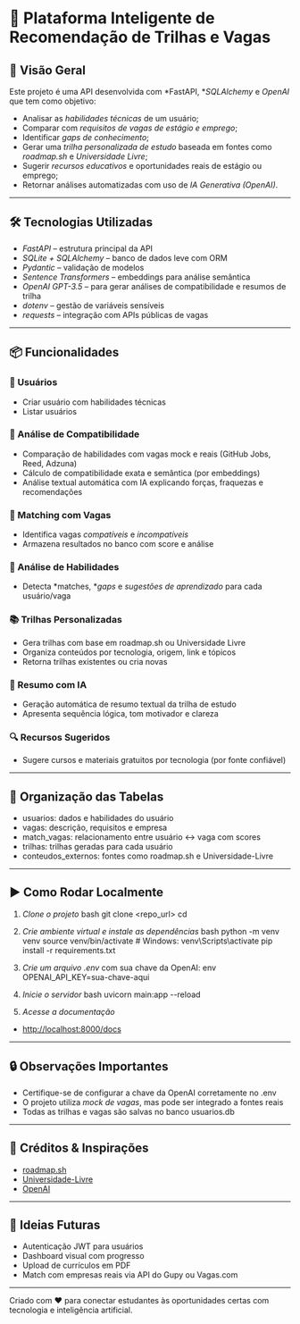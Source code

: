 # 📘 Plataforma Inteligente de Recomendação de Trilhas e Vagas

## 🚀 Visão Geral
Este projeto é uma API desenvolvida com *FastAPI, **SQLAlchemy* e *OpenAI* que tem como objetivo:

- Analisar as *habilidades técnicas* de um usuário;
- Comparar com *requisitos de vagas de estágio e emprego*;
- Identificar *gaps de conhecimento*;
- Gerar uma *trilha personalizada de estudo* baseada em fontes como *roadmap.sh* e *Universidade Livre*;
- Sugerir *recursos educativos* e oportunidades reais de estágio ou emprego;
- Retornar análises automatizadas com uso de *IA Generativa (OpenAI)*.

---

## 🛠️ Tecnologias Utilizadas
- *FastAPI* – estrutura principal da API
- *SQLite + SQLAlchemy* – banco de dados leve com ORM
- *Pydantic* – validação de modelos
- *Sentence Transformers* – embeddings para análise semântica
- *OpenAI GPT-3.5* – para gerar análises de compatibilidade e resumos de trilha
- *dotenv* – gestão de variáveis sensíveis
- *requests* – integração com APIs públicas de vagas

---

## 📦 Funcionalidades

### 👤 Usuários
- Criar usuário com habilidades técnicas
- Listar usuários

### 🧠 Análise de Compatibilidade
- Comparação de habilidades com vagas mock e reais (GitHub Jobs, Reed, Adzuna)
- Cálculo de compatibilidade exata e semântica (por embeddings)
- Análise textual automática com IA explicando forças, fraquezas e recomendações

### 🧪 Matching com Vagas
- Identifica vagas *compatíveis* e *incompatíveis*
- Armazena resultados no banco com score e análise

### 🧮 Análise de Habilidades
- Detecta *matches, **gaps* e *sugestões de aprendizado* para cada usuário/vaga

### 📚 Trilhas Personalizadas
- Gera trilhas com base em roadmap.sh ou Universidade Livre
- Organiza conteúdos por tecnologia, origem, link e tópicos
- Retorna trilhas existentes ou cria novas

### 📃 Resumo com IA
- Geração automática de resumo textual da trilha de estudo
- Apresenta sequência lógica, tom motivador e clareza

### 🔍 Recursos Sugeridos
- Sugere cursos e materiais gratuitos por tecnologia (por fonte confiável)

---

## 📂 Organização das Tabelas
- usuarios: dados e habilidades do usuário
- vagas: descrição, requisitos e empresa
- match_vagas: relacionamento entre usuário ↔ vaga com scores
- trilhas: trilhas geradas para cada usuário
- conteudos_externos: fontes como roadmap.sh e Universidade-Livre

---

## ▶️ Como Rodar Localmente

1. *Clone o projeto*
bash
git clone <repo_url>
cd <repo>


2. *Crie ambiente virtual e instale as dependências*
bash
python -m venv venv
source venv/bin/activate  # Windows: venv\Scripts\activate
pip install -r requirements.txt


3. *Crie um arquivo .env* com sua chave da OpenAI:
env
OPENAI_API_KEY=sua-chave-aqui


4. *Inicie o servidor*
bash
uvicorn main:app --reload


5. *Acesse a documentação*
- [http://localhost:8000/docs](http://localhost:8000/docs)

---

## 🔒 Observações Importantes
- Certifique-se de configurar a chave da OpenAI corretamente no .env
- O projeto utiliza *mock de vagas*, mas pode ser integrado a fontes reais
- Todas as trilhas e vagas são salvas no banco usuarios.db

---

## 📌 Créditos & Inspirações
- [roadmap.sh](https://roadmap.sh)
- [Universidade-Livre](https://github.com/Universidade-Livre)
- [OpenAI](https://openai.com)

---

## 🧠 Ideias Futuras
- Autenticação JWT para usuários
- Dashboard visual com progresso
- Upload de currículos em PDF
- Match com empresas reais via API do Gupy ou Vagas.com

---

Criado com ❤️ para conectar estudantes às oportunidades certas com tecnologia e inteligência artificial.

